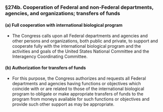 ### §274b. Cooperation of Federal and non-Federal departments, agencies, and organizations; transfers of funds
#### (a) Full cooperation with international biological program
* The Congress calls upon all Federal departments and agencies and other persons and organizations, both public and private, to support and cooperate fully with the international biological program and the activities and goals of the United States National Committee and the Interagency Coordinating Committee.

#### (b) Authorization for transfers of funds
* For this purpose, the Congress authorizes and requests all Federal departments and agencies having functions or objectives which coincide with or are related to those of the international biological program to obligate or make appropriate transfers of funds to the program from moneys available for such functions or objectives and provide such other support as may be appropriate.